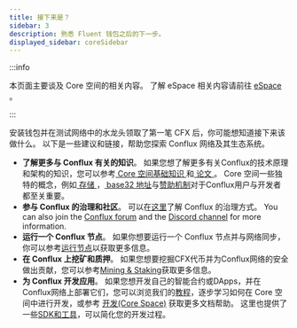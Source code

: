 ```yaml
---
title: 接下来是？
sidebar: 3
description: 熟悉 Fluent 钱包之后的下一步。
displayed_sidebar: coreSidebar
---
```


:::info

本页面主要谈及 Core 空间的相关内容。 了解 eSpace 相关内容请前往 [ eSpace ](../../espace/Overview.md)。

:::

安装钱包并在测试网络中的水龙头领取了第一笔 CFX 后，你可能想知道接下来该做什么。 以下是一些建议和链接，帮助您探索 Conflux 网络及其生态系统。

- **了解更多与 Conflux 有关的知识**。 如果您想了解更多有关Conflux的技术原理和架构的知识，您可以参考[ Core 空间基础知识 ](/docs/category/core-space-basics)和[ 论文 ](../../general/conflux-basics/additional-resources/papers.md)。 Core 空间一些独特的概念，例如[ 存储 ](../core-space-basics/storage.md)，[ base32 地址](../core-space-basics/addresses.md)与[赞助机制](../core-space-basics/internal-contracts/sponsor-whitelist-control.md)对于Conflux用户与开发者都至关重要。
- **参与 Conflux 的治理和社区**。 可以在[这里](../../general/conflux-basics/conflux-governance/governance-overview.md)了解 Conflux 的治理方式。 You can also join the [Conflux forum](https://forum.conflux.fun/) and the [Discord channel](https://discord.gg/conflux-network-707952293412339843) for more information.
- **运行一个 Conflux 节点**。 如果你想要运行一个 Conflux 节点并与网络同步，你可以参考[运行节点](/docs/category/run-a-node)以获取更多信息。
- **在 Conflux 上挖矿和质押**。 如果您想要挖掘CFX代币并为Conflux网络的安全做出贡献，您可以参考[Mining & Staking](/docs/category/mining--staking)获取更多信息。
- **为 Conflux 开发应用**。 如果您想开发自己的智能合约或DApps，并在Conflux网络上部署它们，您可以浏览我们的[教程](/docs/category/tutorial)，逐步学习如何在 Core 空间中进行开发，或参考 [开发(Core Space)](/docs/category/build) 获取更多文档帮助。 这里也提供了一些[SDK和工具](/docs/category/sdks-and-tools)，可以简化您的开发过程。
